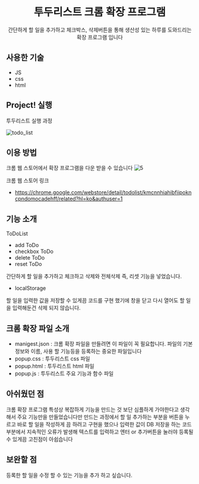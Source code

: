 <h1 align="middle">투두리스트 크롬 확장 프로그램</h2>

<p align="middle">간단하게 할 일을 추가하고 체크박스, 삭제버튼을 통해 생산성 있는 하루를 도와드리는 확장 프로그램 입니다</p>

## 사용한 기술
- JS
- css
- html


## Project! 실행

투두리스트 실행 과정

![todo_list](https://user-images.githubusercontent.com/77378559/135045214-8c2ba7ef-3304-44ae-bc8c-c5e4b62c15af.gif)


## 이용 방법

크롬 웹 스토어에서 확장 프로그램을 다운 받을 수 있습니다
![5](https://user-images.githubusercontent.com/77378559/135044984-71220098-2b8d-4949-b878-5619966eed47.JPG)


크롬 웹 스토어 링크
- https://chrome.google.com/webstore/detail/todolist/kmcnnhiahibfiipokncpndomocadehff/related?hl=ko&authuser=1

## 기능 소개

ToDoList
- add ToDo
- checkbox ToDo
- delete ToDo
- reset ToDo

간단하게 할 일을 추가하고 체크하고 삭제와 전체삭제 즉, 리셋 기능을 넣었습니다.

- localStorage

할 일을 입력한 값을 저장할 수 있게끔 코드를 구현 했기에 창을 닫고 다시 열어도 할 일을 입력해둔건 삭제 되지 않습니다.


## 크롬 확장 파일 소개

- manigest.json : 크롬 확장 파일을 만들려면 이 파일이 꼭 필요합니다. 파일의 기본 정보와 이름, 사용 할 기능등을 등록하는 중요한 파일입니다
- popup.css : 투두리스트 css 파일
- popup.html : 투두리스트 html 파일
- popup.js : 투두리스트 주요 기능과 함수 파일


## 아쉬웠던 점

크롬 확장 프로그램 특성상 복잡하게 기능을 만드는 것 보단 심플하게 가야한다고 생각해서 주요 기능만을 만들었습니다만
만드는 과정에서 할 일 추가하는 부분을 버튼을 누르고 바로 할 일을 작성하게 끔 하려고 구현을 했으나
입력한 값이 DB 저장을 하는 코드 부분에서 지속적인 오류가 발생해 텍스트를 입력하고 엔터 or 추가버튼을 눌러야 등록될 수 있게끔 고친점이 아쉽습니다


## 보완할 점

등록한 할 일을 수정 할 수 있는 기능을 추가 하고 싶습니다.


